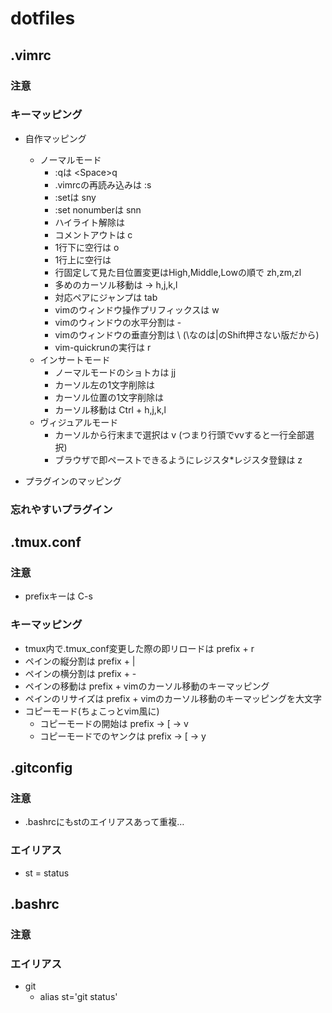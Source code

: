 # dotfiles



## .vimrc

### 注意

### キーマッピング
- 自作マッピング
  - ノーマルモード
    - :qは \<Space>q
    - .vimrcの再読み込みは <Space>:s
    - :setは <Space>sny
    - :set nonumberは <Space>snn
    - ハイライト解除は <Esc><Esc>
    - コメントアウトは <Space>c
    - 1行下に空行は <Space>o
    - 1行上に空行は <Space><S-o>
    - 行固定して見た目位置変更はHigh,Middle,Lowの順で zh,zm,zl
    - 多めのカーソル移動は <Space> → h,j,k,l
    - 対応ペアにジャンプは tab
    - vimのウィンドウ操作プリフィックスは <Space>w
    - vimのウィンドウの水平分割は <Space>-
    - vimのウィンドウの垂直分割は <Space>\ (\\なのは|のShift押さない版だから)
    - vim-quickrunの実行は <Space>r
  - インサートモード
    - ノーマルモードのショトカは jj
    - カーソル左の1文字削除は <c-b>
    - カーソル位置の1文字削除は <c-d>
    - カーソル移動は Ctrl + h,j,k,l
  - ヴィジュアルモード
    - カーソルから行末まで選択は v (つまり行頭でvvすると一行全部選択)
    - ブラウザで即ペーストできるようにレジスタ\*レジスタ登録は z

- プラグインのマッピング

### 忘れやすいプラグイン



## .tmux.conf

### 注意
- prefixキーは C-s

### キーマッピング
- tmux内で.tmux_conf変更した際の即リロードは prefix + r
- ペインの縦分割は prefix + |
- ペインの横分割は prefix + -
- ペインの移動は prefix + vimのカーソル移動のキーマッピング
- ペインのリサイズは prefix + vimのカーソル移動のキーマッピングを大文字
- コピーモード(ちょこっとvim風に)
  - コピーモードの開始は prefix → [ → v
  - コピーモードでのヤンクは prefix → [ → y



## .gitconfig

### 注意
- .bashrcにもstのエイリアスあって重複…

### エイリアス
- st = status



## .bashrc

### 注意

### エイリアス
- git
  - alias st='git status'
